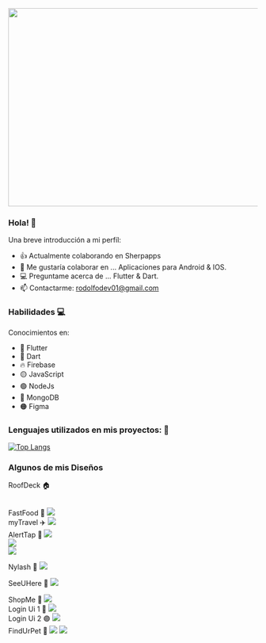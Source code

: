 

<img src="https://user-images.githubusercontent.com/70710884/146620165-b5b81a57-8247-40b7-9ae9-12fcd1965af4.png" width="800" height="400" />




### Hola! 👋



Una breve introducción a mi perfíl:

- 👍 Actualmente colaborando en Sherpapps
- 📱 Me gustaría colaborar en ... Aplicaciones para Android & IOS.
- 💻 Preguntame acerca de ... Flutter & Dart.
- 📫 Contactarme: rodolfodev01@gmail.com



### Habilidades 💻


Conocimientos en:

- 📱 Flutter
- 🔵 Dart
- 🔥 Firebase
- 🟡 JavaScript
- 🟢 NodeJs
- 🍃 MongoDB
- 🟠 Figma


### Lenguajes utilizados en mis proyectos: 📱

[![Top Langs](https://github-readme-stats.vercel.app/api/top-langs/?username=rodolfomercedes12)](https://github.com/rodolfomercedes12/github-readme-stats)


### Algunos de mis Diseños

RoofDeck 🏠


<br>
FastFood 🍔
<img src="https://user-images.githubusercontent.com/70710884/188691876-773b9b7a-c048-4478-bc0f-02bb0ff8d884.png" />
<br>
myTravel ✈️
<img src="https://user-images.githubusercontent.com/70710884/188752726-2c4694ff-5441-4c85-bbdf-d68b84480f76.png" />
<br>
AlertTap 📍

<img src="https://user-images.githubusercontent.com/70710884/146686399-30aed917-e0cc-4974-a9a6-2b4b5c02dad8.png"/> 
<br>
<img src="https://user-images.githubusercontent.com/70710884/146692877-ccf08da3-8f7f-44c4-8b1f-a3133726d569.png"/> 
<br>
<img src="https://user-images.githubusercontent.com/70710884/146687699-f179fd6f-17f9-4b9b-a2b3-4266385ba5d8.png"/> 
<br>

Nylash 💅
<img src="https://user-images.githubusercontent.com/70710884/146693284-f9f2d80a-e6a9-4027-9db9-afce4700c3d9.png"/>
<br>

SeeUHere 🥳
<img src="https://user-images.githubusercontent.com/70710884/146693647-01ab99f0-9c2a-42a5-8405-53420e37dae1.png"/>
<br>

ShopMe 🛒
<img src="https://user-images.githubusercontent.com/70710884/146698631-b891f0e5-658a-4eff-bb62-4c27e402f8b1.png" />
<br>
Login Ui 1 🔴
<img src="https://user-images.githubusercontent.com/70710884/147016740-43fe487f-f7c0-4197-b340-e387b1674544.png" />
<br>
Login Ui 2 🟣
<img src="https://user-images.githubusercontent.com/70710884/147966389-0df49222-3f45-44ac-9df6-7a427442c5d4.png" />
<br>
FindUrPet 🐶
<img src="https://user-images.githubusercontent.com/70710884/147967010-bc0fea51-f3fd-450d-b9ed-55162a400560.png" />
<img src="https://user-images.githubusercontent.com/70710884/147967016-5bd6fb3b-1bd6-4f6b-aa43-dfc92d07df7e.png" />
<br>



















 
